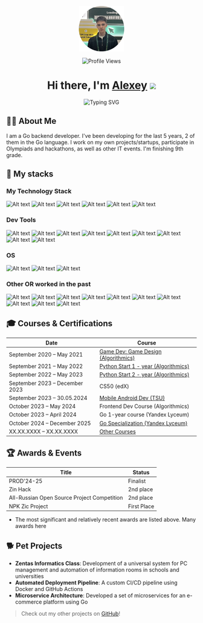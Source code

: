 <p align="center"><img src="https://raw.githubusercontent.com/antalkon/antalkon/refs/heads/main/avatar.png" alt="Тут должен быть мой аватар." width="120" height="120" /></p>
<p align="center"><img src="https://komarev.com/ghpvc/?username=antalkon&style=flat-square&color=blue" alt="Profile Views"/></p>

<h1 align="center">
  Hi there, I'm 
  <a href="https://antalkon.ru/" target="_blank">Alexey</a> 
  <img src="https://github.com/blackcater/blackcater/raw/main/images/Hi.gif" height="32"/>
</h1>

<p align="center">
  <img src="https://readme-typing-svg.herokuapp.com?font=Fira+Code&weight=200&size=17&pause=1000&width=435&lines=Backend+Developer+with+a+focus+on+Go;Passionate+about+IT+and+System+Development" alt="Typing SVG"/>
</p>

## 🧑‍💻 About Me
I am a Go backend developer. I've been developing for the last 5 years, 2 of them in the Go language. I work on my own projects/startups, participate in Olympiads and hackathons, as well as other IT events. I'm finishing 9th grade.

## 💪 My stacks

<!-- <div align="center">
  <img src="https://skillicons.dev/icons?i=go,docker,kafka,kubernetes,postgresql,mysql,redis,python,git,linux,bash,github,vscode&theme=dark" alt="Skills Icons"/>
</div> -->
### My Technology Stack
<img alt="Alt text" src="https://img.shields.io/badge/Go-00ADD8.svg?style=for-the-badge&logo=Go&logoColor=white"/>
<img alt="Alt text" src="https://img.shields.io/badge/PostgreSQL-316192?style=for-the-badge&logo=postgresql&logoColor=white"/>
<img alt="Alt text" src="https://img.shields.io/badge/redis-%23DD0031.svg?&style=for-the-badge&logo=redis&logoColor=white"/>
<img alt="Alt text" src="https://img.shields.io/badge/Apache_Kafka-231F20?style=for-the-badge&logo=apache-kafka&logoColor=white"/>
<img alt="Alt text" src="https://img.shields.io/badge/Nginx-009639?style=for-the-badge&logo=nginx&logoColor=white"/>
<img alt="Alt text" src="https://img.shields.io/badge/Prometheus-000000?style=for-the-badge&logo=prometheus&labelColor=000000"/>


### Dev Tools
<img alt="Alt text" src="https://img.shields.io/badge/GoLand-0f0f0f?&style=for-the-badge&logo=goland&logoColor=white"/>
<img alt="Alt text" src="https://img.shields.io/badge/VSCode-0078D4?style=for-the-badge&logo=visual%20studio%20code&logoColor=white"/>
<img alt="Alt text" src="https://img.shields.io/badge/Postman-FF6C37?style=for-the-badge&logo=Postman&logoColor=white"/>
<img alt="Alt text" src="https://img.shields.io/badge/GitHub_Actions-2088FF?style=for-the-badge&logo=github-actions&logoColor=white"/>
<img alt="Alt text" src="https://img.shields.io/badge/gitlab%20ci-%23181717.svg?style=for-the-badge&logo=gitlab&logoColor=white"/>
<img alt="Alt text" src="https://img.shields.io/badge/Docker-2CA5E0?style=for-the-badge&logo=docker&logoColor=white"/>
<img alt="Alt text" src="https://img.shields.io/badge/Docker%20Compose-2496ED?style=for-the-badge&logo=docker&logoColor=white"/>
<img alt="Alt text" src="https://img.shields.io/badge/Grafana-F2F4F9?style=for-the-badge&logo=grafana&logoColor=orange&labelColor=F2F4F9"/>
<img alt="Alt text" src="https://img.shields.io/badge/-Swagger-%23Clojure?style=for-the-badge&logo=swagger&logoColor=white"/>

### OS
<img alt="Alt text" src="https://img.shields.io/badge/mac%20os-000000?style=for-the-badge&logo=macos&logoColor=F0F0F0"/>
<img alt="Alt text" src="https://img.shields.io/badge/Ubuntu-E95420?style=for-the-badge&logo=ubuntu&logoColor=white"/>
<img alt="Alt text" src="https://img.shields.io/badge/Windows-0078D6?style=for-the-badge&logo=windows&logoColor=white"/>


### Other OR worked in the past
<img alt="Alt text" src="https://img.shields.io/badge/Python-FFD43B?style=for-the-badge&logo=python&logoColor=blue"/>
<img alt="Alt text" src="https://img.shields.io/badge/JavaScript-323330?style=for-the-badge&logo=javascript&logoColor=F7DF1E"/>
<img alt="Alt text" src="https://img.shields.io/badge/Node%20js-339933?style=for-the-badge&logo=nodedotjs&logoColor=white"/>
<img alt="Alt text" src="https://img.shields.io/badge/MySQL-005C84?style=for-the-badge&logo=mysql&logoColor=white"/>
<img alt="Alt text" src="https://img.shields.io/badge/heroku-%23430098.svg?style=for-the-badge&logo=heroku&logoColor=white"/>
<img alt="Alt text" src="https://img.shields.io/badge/Cloudflare-F38020?style=for-the-badge&logo=Cloudflare&logoColor=white"/>
<img alt="Alt text" src="https://img.shields.io/badge/Trello-%23026AA7.svg?style=for-the-badge&logo=Trello&logoColor=white"/>
<img alt="Alt text" src="https://img.shields.io/badge/git-%23F05033.svg?style=for-the-badge&logo=git&logoColor=white"/>
<img alt="Alt text" src="https://img.shields.io/badge/github-%23121011.svg?style=for-the-badge&logo=github&logoColor=white"/>
<img alt="Alt text" src="https://img.shields.io/badge/gitlab-%23181717.svg?style=for-the-badge&logo=gitlab&logoColor=white"/>


## 🎓 Courses & Certifications
| Date                        | Course                                                                 |
|-----------------------------|------------------------------------------------------------------------|
| September 2020 – May 2021   | [Game Dev: Game Design (Algorithmics)](https://github.com/antalkon/antalkon/blob/main/courses/Algoritmika_gameDesign.jpg) |
| September 2021 – May 2022   | [Python Start 1 - year (Algorithmics)](https://github.com/antalkon/antalkon/blob/main/courses/Algorimika_PythonDev.jpg) |
| September 2022 – May 2023   | [Python Start 2 - year (Algorithmics)](https://github.com/antalkon/antalkon/blob/main/courses/Algorimika_PythonDev.jpg) |
| September 2023 – December 2023 | CS50 (edX) | edX platform OFFLINE (Harvard University)                    |
| September 2023 – 30.05.2024 | [Mobile Android Dev (TSU)](https://github.com/antalkon/antalkon/blob/main/courses/M1_TGU_androidMobileDev.pdf) |
| October 2023 – May 2024   | Frontend Dev Course (Algorithmics)  
| October 2023 – April 2024  | Go 1-year course (Yandex Lyceum)                                        |
| October 2024 – December 2025  | [Go Specialization (Yandex Lyceum)](https://github.com/antalkon/antalkon/blob/main/yal-spec-go.pdf)     
| XX.XX.XXXX – XX.XX.XXXX     | [Other Courses](https://github.com/antalkon/antalkon/tree/main/courses) |

## 🏆 Awards & Events
| Title                        | Status                                                                 |
|-----------------------------|------------------------------------------------------------------------|
| PROD'24-25 | Finalist
| Zin Hack | 2nd place
| All-Russian Open Source Project Competition | 2nd place
| NPK Zic Project | First Place

* The most significant and relatively recent awards are listed above. Many awards here
## 🐕 Pet Projects
- **Zentas Informatics Class**: Development of a universal system for PC management and automation of information rooms in schools and universities
- **Automated Deployment Pipeline**: A custom CI/CD pipeline using Docker and GitHub Actions
- **Microservice Architecture**: Developed a set of microservices for an e-commerce platform using Go

> Check out my other projects on [GitHub](https://github.com/antalkon)!



